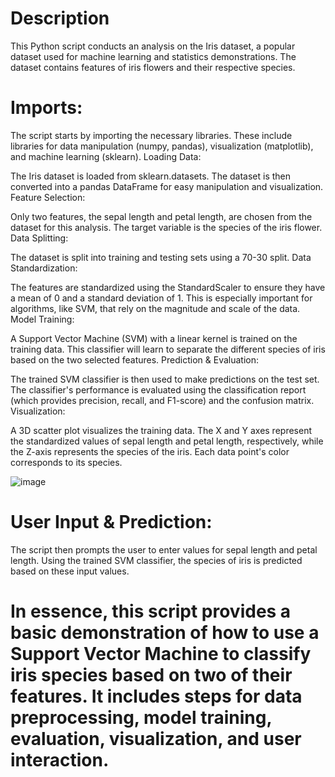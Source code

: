 # Description 
This Python script conducts an analysis on the Iris dataset, a popular dataset used for machine learning and statistics demonstrations. The dataset contains features of iris flowers and their respective species.

# Imports:

The script starts by importing the necessary libraries. These include libraries for data manipulation (numpy, pandas), visualization (matplotlib), and machine learning (sklearn).
Loading Data:

The Iris dataset is loaded from sklearn.datasets. The dataset is then converted into a pandas DataFrame for easy manipulation and visualization.
Feature Selection:

Only two features, the sepal length and petal length, are chosen from the dataset for this analysis. The target variable is the species of the iris flower.
Data Splitting:

The dataset is split into training and testing sets using a 70-30 split.
Data Standardization:

The features are standardized using the StandardScaler to ensure they have a mean of 0 and a standard deviation of 1. This is especially important for algorithms, like SVM, that rely on the magnitude and scale of the data.
Model Training:

A Support Vector Machine (SVM) with a linear kernel is trained on the training data. This classifier will learn to separate the different species of iris based on the two selected features.
Prediction & Evaluation:

The trained SVM classifier is then used to make predictions on the test set.
The classifier's performance is evaluated using the classification report (which provides precision, recall, and F1-score) and the confusion matrix.
Visualization:

A 3D scatter plot visualizes the training data. The X and Y axes represent the standardized values of sepal length and petal length, respectively, while the Z-axis represents the species of the iris. Each data point's color corresponds to its species.

![image](https://github.com/swetanshusbp/Bharat_Intern_Task/assets/84852778/ca4e6a50-7a89-441a-9874-e54b4a45ce8e)

# User Input & Prediction:

The script then prompts the user to enter values for sepal length and petal length.
Using the trained SVM classifier, the species of iris is predicted based on these input values.

# In essence, this script provides a basic demonstration of how to use a Support Vector Machine to classify iris species based on two of their features. It includes steps for data preprocessing, model training, evaluation, visualization, and user interaction.
